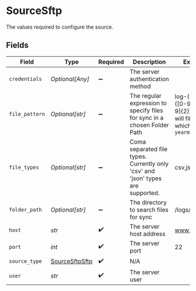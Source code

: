 # SourceSftp

The values required to configure the source.


## Fields

| Field                                                                             | Type                                                                              | Required                                                                          | Description                                                                       | Example                                                                           |
| --------------------------------------------------------------------------------- | --------------------------------------------------------------------------------- | --------------------------------------------------------------------------------- | --------------------------------------------------------------------------------- | --------------------------------------------------------------------------------- |
| `credentials`                                                                     | *Optional[Any]*                                                                   | :heavy_minus_sign:                                                                | The server authentication method                                                  |                                                                                   |
| `file_pattern`                                                                    | *Optional[str]*                                                                   | :heavy_minus_sign:                                                                | The regular expression to specify files for sync in a chosen Folder Path          | log-([0-9]{4})([0-9]{2})([0-9]{2}) - This will filter files which  `log-yearmmdd` |
| `file_types`                                                                      | *Optional[str]*                                                                   | :heavy_minus_sign:                                                                | Coma separated file types. Currently only 'csv' and 'json' types are supported.   | csv,json                                                                          |
| `folder_path`                                                                     | *Optional[str]*                                                                   | :heavy_minus_sign:                                                                | The directory to search files for sync                                            | /logs/2022                                                                        |
| `host`                                                                            | *str*                                                                             | :heavy_check_mark:                                                                | The server host address                                                           | www.host.com                                                                      |
| `port`                                                                            | *int*                                                                             | :heavy_check_mark:                                                                | The server port                                                                   | 22                                                                                |
| `source_type`                                                                     | [SourceSftpSftp](../../models/shared/sourcesftpsftp.md)                           | :heavy_check_mark:                                                                | N/A                                                                               |                                                                                   |
| `user`                                                                            | *str*                                                                             | :heavy_check_mark:                                                                | The server user                                                                   |                                                                                   |